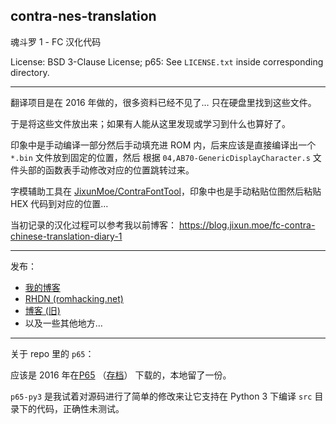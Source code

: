 contra-nes-translation
----------------------

魂斗罗 1 - FC 汉化代码

License: BSD 3-Clause License; p65: See `LICENSE.txt` inside corresponding directory.

---

翻译项目是在 2016 年做的，很多资料已经不见了… 只在硬盘里找到这些文件。

于是将这些文件放出来；如果有人能从这里发现或学习到什么也算好了。

印象中是手动编译一部分然后手动填充进 ROM 内，后来应该是直接编译出一个 `*.bin` 文件放到固定的位置，然后
根据 `04,AB70-GenericDisplayCharacter.s` 文件头部的函数表手动修改对应的位置跳转过来。

字模辅助工具在 [JixunMoe/ContraFontTool][ContraFontTool]，印象中也是手动粘贴位图然后粘贴 HEX 代码到对应的位置…

当初记录的汉化过程可以参考我以前博客：
https://blog.jixun.moe/fc-contra-chinese-translation-diary-1

---

发布：

* [我的博客](https://jixun.moe/post/fc-contra-1)
* [RHDN (romhacking.net)](https://www.romhacking.net/translations/2685/)
* [博客 (旧)](https://blog.jixun.moe/fc-contra-chinese)
* 以及一些其他地方…

---

关于 repo 里的 `p65`：

应该是 2016 年在[P65](https://hkn.eecs.berkeley.edu/~mcmartin/P65/)
（[存档](https://web.archive.org/web/20160629233630/https://hkn.eecs.berkeley.edu/~mcmartin/P65/)）
下载的，本地留了一份。

`p65-py3` 是我试着对源码进行了简单的修改来让它支持在 Python 3 下编译 `src` 目录下的代码，正确性未测试。

[ContraFontTool]: https://github.com/JixunMoe/ContraFontTool

